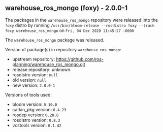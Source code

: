 ## warehouse_ros_mongo (foxy) - 2.0.0-1

The packages in the `warehouse_ros_mongo` repository were released into the `foxy` distro by running `/usr/bin/bloom-release --rosdistro foxy --track foxy warehouse_ros_mongo` on `Fri, 04 Dec 2020 11:45:27 -0000`

The `warehouse_ros_mongo` package was released.

Version of package(s) in repository `warehouse_ros_mongo`:

- upstream repository: https://github.com/ros-planning/warehouse_ros_mongo.git
- release repository: unknown
- rosdistro version: `null`
- old version: `null`
- new version: `2.0.0-1`

Versions of tools used:

- bloom version: `0.10.0`
- catkin_pkg version: `0.4.23`
- rosdep version: `0.20.0`
- rosdistro version: `0.8.3`
- vcstools version: `0.1.42`


